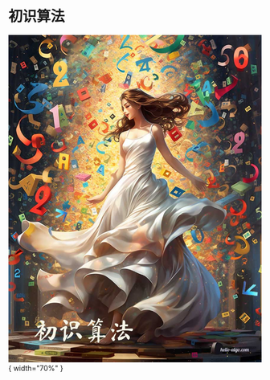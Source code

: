 # 初识算法

<div class="center-table" markdown>

![初识算法](../assets/covers/chapter_introduction.jpg){ width="70%" }

</div>
